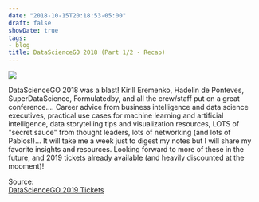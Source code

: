 ```yaml
---
date: "2018-10-15T20:18:53-05:00"
draft: false
showDate: true
tags:
- blog
title: DataScienceGO 2018 (Part 1/2 - Recap)
---
```


![](https://cdn-images-1.medium.com/max/1600/1*j8_SgNN_D-l91BaL9W1skA.gif)

DataScienceGO 2018 was a blast! Kirill Eremenko, Hadelin de Ponteves, SuperDataScience, Formulatedby, and all the crew/staff put on a great conference.... Career advice from business intelligence and data science executives, practical use cases for machine learning and artificial intelligence, data storytelling tips and visualization resources, LOTS of "secret sauce" from thought leaders, lots of networking (and lots of Pablos!)... It will take me a week just to digest my notes but I will share my favorite insights and resources. Looking forward to more of these in the future, and 2019 tickets already available (and heavily discounted at the mooment)!

Source:
<br/>[DataScienceGO 2019 Tickets](https://www.datasciencego.com/)
